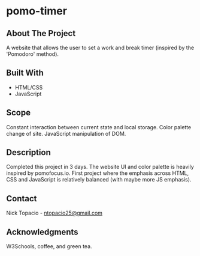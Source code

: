 # pomo-timer

## About The Project

A website that allows the user to set a work and break timer (inspired by the 'Pomodoro' method).

## Built With

- HTML/CSS
- JavaScript

## Scope

Constant interaction between current state and local storage. Color palette change of site. JavaScript manipulation of DOM.

## Description

Completed this project in 3 days. The website UI and color palette is heavily inspired by pomofocus.io. First project where the emphasis across HTML, CSS and JavaScript is relatively balanced (with maybe more JS emphasis).

## Contact

Nick Topacio - ntopacio25@gmail.com

## Acknowledgments

W3Schools, coffee, and green tea.
